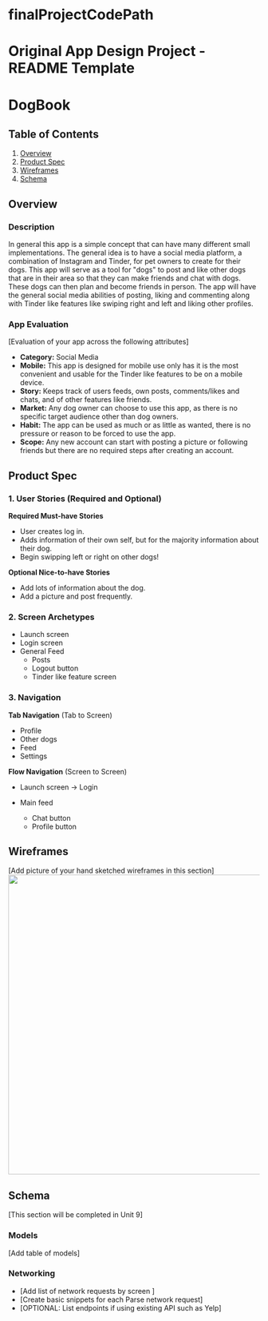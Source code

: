 # finalProjectCodePath

Original App Design Project - README Template
===

# DogBook

## Table of Contents
1. [Overview](#Overview)
1. [Product Spec](#Product-Spec)
1. [Wireframes](#Wireframes)
2. [Schema](#Schema)

## Overview
### Description
In general this app is a simple concept that can have many different small implementations. The general idea is to have a social media platform, a combination of Instagram and Tinder, for pet owners to create for their dogs. This app will serve as a tool for "dogs" to post and like other dogs that are in their area so that they can make friends and chat with dogs. These dogs can then plan and become friends in person. The app will have the general social media abilities of posting, liking and commenting along with Tinder like features like swiping right and left and liking other profiles.


### App Evaluation
[Evaluation of your app across the following attributes]
- **Category:** Social Media
- **Mobile:** This app is designed for mobile use only has it is the most convenient and usable for the Tinder like features to be on a mobile device. 
- **Story:** Keeps track of users feeds, own posts, comments/likes and chats, and of other features like friends. 
- **Market:** Any dog owner can choose to use this app, as there is no specific target audience other than dog owners. 
- **Habit:** The app can be used as much or as little as wanted, there is no pressure or reason to be forced to use the app. 
- **Scope:** Any new account can start with posting a picture or following friends but there are no required steps after creating an account. 

## Product Spec

### 1. User Stories (Required and Optional)

**Required Must-have Stories**

* User creates log in.
* Adds information of their own self, but for the majority information about their dog. 
* Begin swipping left or right on other dogs!

**Optional Nice-to-have Stories**

* Add lots of information about the dog.
* Add a picture and post frequently.

### 2. Screen Archetypes

* Launch screen
* Login screen
* General Feed
   * Posts
   * Logout button
   * Tinder like feature screen

### 3. Navigation

**Tab Navigation** (Tab to Screen)

* Profile
* Other dogs
* Feed
* Settings

**Flow Navigation** (Screen to Screen)

* Launch screen -> Login

* Main feed
   * Chat button
   * Profile button

## Wireframes
[Add picture of your hand sketched wireframes in this section]
<img src="YOUR_WIREFRAME_IMAGE_URL" width=600>


## Schema 
[This section will be completed in Unit 9]
### Models
[Add table of models]
### Networking
- [Add list of network requests by screen ]
- [Create basic snippets for each Parse network request]
- [OPTIONAL: List endpoints if using existing API such as Yelp]
